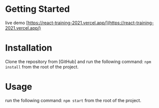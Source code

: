 # Getting Started 
live demo [https://react-training-2021.vercel.app/](https://react-training-2021.vercel.app/)

# Installation
Clone the repository from [GitHub]  and
run the following command: `npm install` from the root of the project.

# Usage
run the following command: `npm start` from the root of the project.


